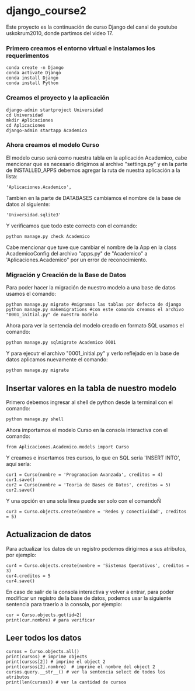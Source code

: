 # django_course2

Este proyecto es la continuación de curso Django del canal de youtube uskokrum2010, donde partimos del video 17.

### Primero creamos el entorno virtual e instalamos los requerimentos

```
conda create -n Django
conda activate Django
conda install Django
conda install Python
```

### Creamos el proyecto y la aplicación

```
django-admin startproject Universidad
cd Universidad
mkdir Aplicaciones
cd Aplicaciones
django-admin startapp Academico
```

### Ahora creamos el modelo Curso

El modelo curso será como nuestra tabla en la aplicación Academico, cabe mencionar que es necesario dirigirnos al archivo "settings.py" y en la parte de INSTALLED_APPS debemos agregar la ruta de nuestra aplicación a la lista:

```
'Aplicaciones.Academico',
```

Tambien en la parte de DATABASES cambiamos el nombre de la base de datos al siguiente:

```
'Universidad.sqlite3'
```

Y verificamos que todo este correcto con el comando:

```
python manage.py check Academico
```

Cabe mencionar que tuve que cambiar el nombre de la App en la class AcademicoConfig del archivo "apps.py" de "Academico" a 'Aplicaciones.Academico" por un error de reconocimiento.

### Migración y Creación de la Base de Datos

Para poder hacer la migración de nuestro modelo a una base de datos usamos el comando:

```
python manage.py migrate #migramos las tablas por defecto de django
python manage.py makemigrations #con este comando creamos el archivo "0001_initial.py" de nuestro modelo
```

Ahora para ver la sentencia del modelo creado en formato SQL usamos el comando:

```
python manage.py sqlmigrate Academico 0001
```

Y para ejecutr el archivo "0001_initial.py" y verlo reflejado en la base de datos aplicamos nuevamente el comando:

```
python manage.py migrate
```

## Insertar valores en la tabla de nuestro modelo

Primero debemos ingresar al shell de python desde la terminal con el comando:

```
python manage.py shell
```

Ahora importamos el modelo Curso en la consola interactiva con el comando:

```
from Aplicaciones.Academico.models import Curso
```

Y creamos e insertamos tres cursos, lo que en SQL sería 'INSERT INTO', aquí sería:

```
cur1 = Curso(nombre = 'Programacion Avanzada', creditos = 4)
cur1.save()
cur2 = Curso(nombre = 'Teoria de Bases de Datos', creditos = 5)
cur2.save()
```

Y una opción en una sola linea puede ser solo con el comandoÑ

```
cur3 = Curso.objects.create(nombre = 'Redes y conectividad', creditos = 5)
```

## Actualizacion de datos

Para actualizar los datos de un registro podemos dirigirnos a sus atributos, por ejemplo:

```
cur4 = Curso.objects.create(nombre = 'Sistemas Operativos', creditos = 3)
cur4.creditos = 5
cur4.save()
```

En caso de salir de la consola interactiva y volver a entrar, para poder modificar un registro de la base de datos, podemos usar la siguiente sentencia para traerlo a la consola, por ejemplo:

```
cur = Curso.objects.get(id=2)
print(cur.nombre) # para verificar
```

## Leer todos los datos

```
cursos = Curso.objects.all()
print(cursos) # imprime objects
print(cursos[2]) # imprime el object 2
print(cursos[2].nombre)  # imprime el nombre del object 2
cursos.query.__str__() # ver la sentencia select de todos los atributos
print(len(cursos)) # ver la cantidad de cursos
```